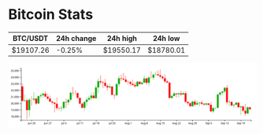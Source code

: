 # Bitcoin Stats

BTC/USDT|24h change|24h high|24h low|
|---|---|---|---|
|$19107.26|-0.25%|$19550.17|$18780.01|

<img src="./chart.svg">
